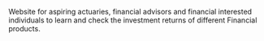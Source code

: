 Website for aspiring actuaries, financial advisors and financial interested individuals to learn and check the investment returns of different Financial products.
